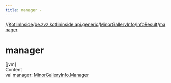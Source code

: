 ```yaml
---
title: manager -
---
```

//[KotlinInside](../../../index.md)/[be.zvz.kotlininside.api.generic](../../index.md)/[MinorGalleryInfo](../index.md)/[InfoResult](index.md)/[manager](manager.md)



# manager  
[jvm]  
Content  
val [manager](manager.md): [MinorGalleryInfo.Manager](../-manager/index.md)  



